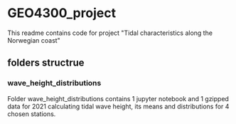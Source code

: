 # GEO4300_project
This readme contains code for project "Tidal characteristics along the Norwegian coast"  
## folders structrue ##
### wave_height_distributions ###  
Folder wave_height_distributions contains 1 jupyter notebook and 1 gzipped data for 2021 calculating tidal wave height, its means and distributions for 4 chosen stations.
